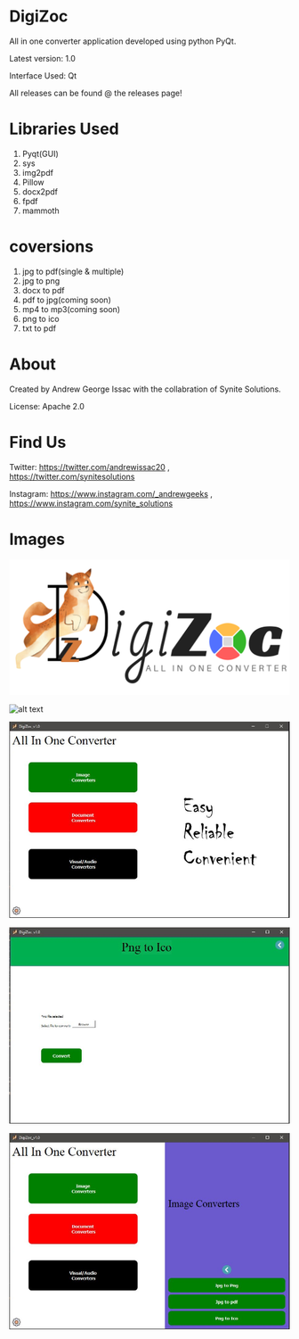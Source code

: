 # DigiZoc
 All in one converter application developed using python PyQt.
 
 Latest version: 1.0
 
 Interface Used: Qt
 
 All releases can be found @ the releases page!
 
 # Libraries Used
 1. Pyqt(GUI)
 2. sys
 3. img2pdf
 4. Pillow
 5. docx2pdf
 6. fpdf
 7. mammoth
 
 # coversions
 1. jpg to pdf(single & multiple)
 2. jpg to png
 3. docx to pdf 
 4. pdf to jpg(coming soon)
 5. mp4 to mp3(coming soon)
 6. png to ico
 7. txt to pdf
 
 # About
 Created by Andrew George Issac with the collabration of Synite Solutions.
 
 License: Apache 2.0
 
 
 # Find Us
 Twitter: https://twitter.com/andrewissac20 , https://twitter.com/synitesolutions
 
 Instagram: https://www.instagram.com/_andrewgeeks , https://www.instagram.com/synite_solutions
 
 # Images
 ![alt text](https://github.com/andrew-geeks/DigiZoc-All-In-One-Converter/blob/master/Main/files/bg1.png?raw=true)
 
 ![alt text](https://github.com/andrew-geeks/DigiZoc-All-In-One-Converter/blob/master/Main/files/logo.ico?raw=true)
 
 
 ![alt text](https://github.com/andrew-geeks/DigiZoc-All-In-One-Converter/blob/master/Main/files/home.JPG)
 
 ![alt text](https://github.com/andrew-geeks/DigiZoc-All-In-One-Converter/blob/master/Main/files/pnghome.JPG)
 
  ![alt text](https://github.com/andrew-geeks/DigiZoc-All-In-One-Converter/blob/master/Main/files/imgc.JPG)
